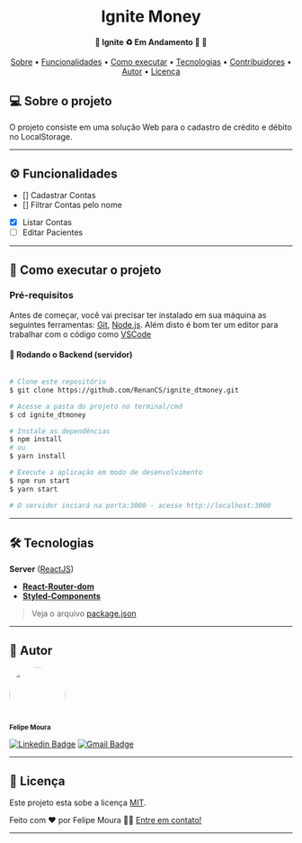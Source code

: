 <h1 align="center">
  Ignite Money 
</h1>

<h4 align="center"> 
	🚧  Ignite ♻️ Em Andamento 🚀 🚧
</h4>

<p align="center">
 <a href="#-sobre-o-projeto">Sobre</a> •
 <a href="#-funcionalidades">Funcionalidades</a> •
 <a href="#-como-executar-o-projeto">Como executar</a> • 
 <a href="#-tecnologias">Tecnologias</a> • 
 <a href="#-contribuidores">Contribuidores</a> • 
 <a href="#-autor">Autor</a> • 
 <a href="#user-content--licença">Licença</a>
</p>

## 💻 Sobre o projeto

O projeto consiste em uma solução Web para o cadastro de crédito e débito no LocalStorage.

---

## ⚙️ Funcionalidades

- [] Cadastrar Contas
- [] Filtrar Contas pelo nome
- [x] Listar Contas
- [ ] Editar Pacientes

---

## 🚀 Como executar o projeto

### Pré-requisitos

Antes de começar, você vai precisar ter instalado em sua máquina as seguintes ferramentas:
[Git](https://git-scm.com), [Node.js](https://nodejs.org/en/).
Além disto é bom ter um editor para trabalhar com o código como [VSCode](https://code.visualstudio.com/)

#### 🎲 Rodando o Backend (servidor)

```bash

# Clone este repositório
$ git clone https://github.com/RenanCS/ignite_dtmoney.git

# Acesse a pasta do projeto no terminal/cmd
$ cd ignite_dtmoney

# Instale as dependências
$ npm install
# ou
$ yarn install

# Execute a aplicação em modo de desenvolvimento
$ npm run start
$ yarn start

# O servidor inciará na porta:3000 - acesse http://localhost:3000


```
---

## 🛠 Tecnologias

**Server** ([ReactJS](https://pt-br.reactjs.org/))

- **[React-Router-dom](https://reactrouter.com/web/guides/quick-start)**
- **[Styled-Components](https://styled-components.com/)**


> Veja o arquivo [package.json](https://github.com/felipemimoura/interprocess/blob/main/package.json)


---

## 🦸 Autor


 <img style="border-radius: 50%;" src="https://github.com/felipemimoura.png" width="100px;" alt=""/>
 <br />
 <sub><b>Felipe Moura</b></sub>
 <br />

 [![Linkedin Badge](https://img.shields.io/badge/-FelipeMoura-blue?style=flat-square&logo=Linkedin&logoColor=white&link=https://www.linkedin.com/in/felipemmoura//)](https://www.linkedin.com/in/felipemmoura/)
[![Gmail Badge](https://img.shields.io/badge/-felipemimoura@gmail.com-c14438?style=flat-square&logo=Gmail&logoColor=white&link=mailto:felipemimoura@gmail.com)](mailto:felipemimoura@gmail.com)

---

## 📝 Licença

Este projeto esta sobe a licença [MIT](./LICENSE).

Feito com ❤️ por Felipe Moura 👋🏽 [Entre em contato!](https://www.linkedin.com/in/felipemmoura/)

---